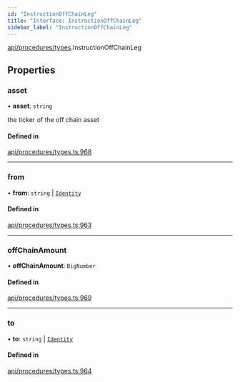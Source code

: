 ```yaml
---
id: "InstructionOffChainLeg"
title: "Interface: InstructionOffChainLeg"
sidebar_label: "InstructionOffChainLeg"
---
```


[api/procedures/types](../../../../../modules/API/Procedures/Types/Types.md).InstructionOffChainLeg

## Properties

### asset

• **asset**: `string`

the ticker of the off chain asset

#### Defined in

[api/procedures/types.ts:968](https://github.com/PolymeshAssociation/polymesh-sdk/blob/49a0066c3/src/api/procedures/types.ts#L968)

___

### from

• **from**: `string` \| [`Identity`](../../../../../classes/API/Entities/Identity/Identity.md)

#### Defined in

[api/procedures/types.ts:963](https://github.com/PolymeshAssociation/polymesh-sdk/blob/49a0066c3/src/api/procedures/types.ts#L963)

___

### offChainAmount

• **offChainAmount**: `BigNumber`

#### Defined in

[api/procedures/types.ts:969](https://github.com/PolymeshAssociation/polymesh-sdk/blob/49a0066c3/src/api/procedures/types.ts#L969)

___

### to

• **to**: `string` \| [`Identity`](../../../../../classes/API/Entities/Identity/Identity.md)

#### Defined in

[api/procedures/types.ts:964](https://github.com/PolymeshAssociation/polymesh-sdk/blob/49a0066c3/src/api/procedures/types.ts#L964)
